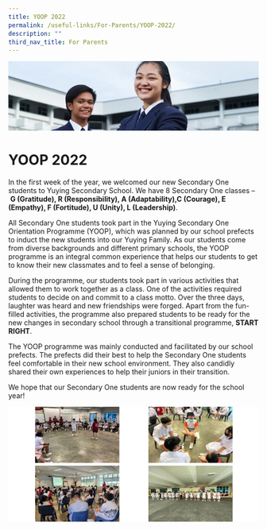 ```yaml
---
title: YOOP 2022
permalink: /useful-links/For-Parents/YOOP-2022/
description: ""
third_nav_title: For Parents
---
```

![](/images/Useful%20Links.jpg)

YOOP 2022
=========

In the first week of the year, we welcomed our new Secondary One students to Yuying Secondary School. We have 8 Secondary One classes – **G (Gratitude), R (Responsibility), A (Adaptability),C (Courage), E (Empathy), F (Fortitude), U (Unity), L (Leadership)**.

  

All Secondary One students took part in the Yuying Secondary One Orientation Programme (YOOP), which was planned by our school prefects to induct the new students into our Yuying Family. As our students come from diverse backgrounds and different primary schools, the YOOP programme is an integral common experience that helps our students to get to know their new classmates and to feel a sense of belonging.

  

During the programme, our students took part in various activities that allowed them to work together as a class. One of the activities required students to decide on and commit to a class motto. Over the three days, laughter was heard and new friendships were forged. Apart from the fun-filled activities, the programme also prepared students to be ready for the new changes in secondary school through a transitional programme, **START RIGHT**.

  

The YOOP programme was mainly conducted and facilitated by our school prefects. The prefects did their best to help the Secondary One students feel comfortable in their new school environment. They also candidly shared their own experiences to help their juniors in their transition.

  

We hope that our Secondary One students are now ready for the school year!

![](/images/YOOP2022.png)